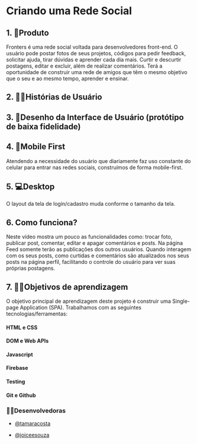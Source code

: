 # Criando uma Rede Social

## 1. 🎯Produto

Fronters é uma rede social voltada para desenvolvedores front-end. O usuário pode postar fotos de seus projetos, códigos para pedir feedback, solicitar ajuda, tirar dúvidas e aprender cada dia mais. Curtir e descurtir postagens, editar e excluir, além de realizar comentários. Terá a oportunidade de construir uma rede de amigos que têm o mesmo objetivo que o seu e ao mesmo tempo, aprender e ensinar.

## 2. 👩🧑Histórias de Usuário


## 3. 🎨Desenho da Interface de Usuário (protótipo de baixa fidelidade)


## 4. 📱Mobile First
Atendendo a necessidade do usuário que diariamente faz uso constante do celular para entrar nas redes sociais, construímos de forma mobile-first.

## 5. 💻Desktop
O layout da tela de login/cadastro muda conforme o tamanho da tela.

## 6. Como funciona?
Neste vídeo mostra um pouco as funcionalidades como: trocar foto, publicar post, comentar, editar e apagar comentários e posts. Na página Feed somente terão as publicações dos outros usuários. Quando interagem com os seus posts, como curtidas e comentários são atualizados nos seus posts na página perfil, facilitando o controle do usuário para ver suas próprias postagens.

## 7. 👨‍💻Objetivos de aprendizagem

O objetivo principal de aprendizagem deste projeto é construir uma Single-page
Application (SPA). Trabalhamos com as seguintes tecnologias/ferramentas:

#### HTML e CSS

#### DOM e Web APIs

#### Javascript

#### Firebase

#### Testing

#### Git e Github

### 👩‍🔧Desenvolvedoras
- [@tamaracosta](https://www.github.com/tamaracosta) 

- [@joiceesouza](https://github.com/joiceesouza) 
